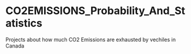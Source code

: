 # CO2EMISSIONS_Probability_And_Statistics
Projects about how much CO2 Emissions are exhausted by vechiles in Canada
